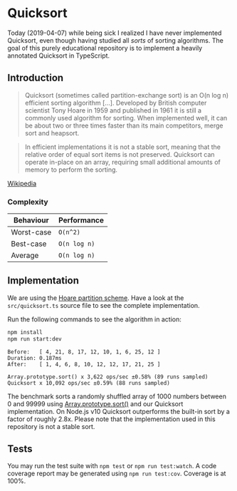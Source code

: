 # Quicksort

Today (2019-04-07) while being sick I realized I have never implemented Quicksort, even though having studied all _sorts_ of sorting algorithms. The goal of this purely educational repository is to implement a heavily annotated Quicksort in TypeScript.

## Introduction

> Quicksort (sometimes called partition-exchange sort) is an O(n log n) efficient sorting algorithm [...]. Developed by British computer scientist Tony Hoare in 1959 and published in 1961 it is still a commonly used algorithm for sorting. When implemented well, it can be about two or three times faster than its main competitors, merge sort and heapsort.

> In efficient implementations it is not a stable sort, meaning that the relative order of equal sort items is not preserved. Quicksort can operate in-place on an array, requiring small additional amounts of memory to perform the sorting.

[Wikipedia](https://en.wikipedia.org/wiki/Quicksort)

### Complexity

| Behaviour  | Performance  |
| ---------- | ------------ |
| Worst-case | `O(n^2)`     |
| Best-case  | `O(n log n)` |
| Average    | `O(n log n)` |

## Implementation

We are using the [Hoare partition scheme](https://en.wikipedia.org/wiki/Quicksort#Hoare_partition_scheme). Have a look at the `src/quicksort.ts` source file to see the complete implementation.

Run the following commands to see the algorithm in action:

```bash
npm install
npm run start:dev
```

```
Before:   [ 4, 21, 8, 17, 12, 10, 1, 6, 25, 12 ]
Duration: 0.187ms
After:    [ 1, 4, 6, 8, 10, 12, 12, 17, 21, 25 ]

Array.prototype.sort() x 3,622 ops/sec ±0.58% (89 runs sampled)
Quicksort x 10,092 ops/sec ±0.59% (88 runs sampled)
```

The benchmark sorts a randomly shuffled array of 1000 numbers between 0 and 99999 using [Array.prototype.sort()](https://developer.mozilla.org/en-US/docs/Web/JavaScript/Reference/Global_Objects/Array/sort) and our Quicksort implementation. On Node.js v10 Quicksort outperforms the built-in sort by a factor of roughly 2.8x. Please note that the implementation used in this repository is not a stable sort.

## Tests

You may run the test suite with `npm test` or `npm run test:watch`. A code coverage report may be generated using `npm run test:cov`. Coverage is at 100%.
